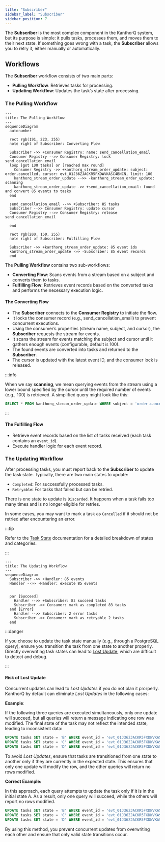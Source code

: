 ```yaml
---
title: "Subscriber"
sidebar_label: "Subscriber"
sidebar_position: 7
---
```


The **Subscriber** is the most complex component in the KanthorQ system, but its purpose is simple: it pulls tasks, processes them, and moves them to their next state. If something goes wrong with a task, the **Subscriber** allows you to retry it, either manually or automatically.

## Workflows

The **Subscriber** workflow consists of two main parts:

- **Pulling Workflow**: Retrieves tasks for processing.
- **Updating Workflow**: Updates the task’s state after processing.

### The Pulling Workflow

```mermaid
---
title: The Pulling Workflow
---
sequenceDiagram
  autonumber

  rect rgb(191, 223, 255)
  note right of Subscriber: Converting Flow

  Subscriber ->> +Consumer Registry: name: send_cancellation_email
  Consumer Registry -->> Consumer Registry: lock send_cancellation_email
  loop [got 100 tasks] or [reached max round]
    Consumer Registry ->> +kanthorq_stream_order_update: subject: order.cancelled, cursor: evt_01J36ZJACKR5FXDWVKASC4BNCN, limit: 100
    kanthorq_stream_order_update -->> -kanthorq_stream_order_update: scanning
    kanthorq_stream_order_update ->> +send_cancellation_email: found and convert 85 events to tasks
  end

  send_cancellation_email -->> +Subscriber: 85 tasks
  Subscriber -->> Consumer Registry: update cursor
  Consumer Registry -->> Consumer Registry: release send_cancellation_email

  end

  rect rgb(200, 150, 255)
  note right of Subscriber: Fulfilling Flow

  Subscriber ->> +kanthorq_stream_order_update: 85 event ids
  kanthorq_stream_order_update ->> -Subscriber: 85 event records
  end
```

The **Pulling Workflow** contains two sub-workflows:

- **Converting Flow**: Scans events from a stream based on a subject and converts them to tasks.
- **Fulfilling Flow**: Retrieves event records based on the converted tasks and performs the necessary execution logic.

#### The Converting Flow

- The **Subscriber** connects to the **Consumer Registry** to initiate the flow.
- It locks the consumer record (e.g., send_cancellation_email) to prevent concurrent executions.
- Using the consumer’s properties (stream name, subject, and cursor), the **Subscriber** requests the stream for events.
- It scans the stream for events matching the subject and cursor until it gathers enough events (configurable, default is 100).
- The found events are converted into tasks and returned to the **Subscriber**.
- The cursor is updated with the latest event ID, and the consumer lock is released.

:::info

When we say **scanning**, we mean querying events from the stream using a lower bound specified by the cursor until the required number of events (e.g., 100) is retrieved. A simplified query might look like this:

```sql
SELECT * FROM kanthorq_stream_order_update WHERE subject = 'order.cancelled' AND id > 'evt_01J36ZJACKR5FXDWVKASC4BNCN' LIMIT 100
```

:::

#### The Fulfilling Flow

- Retrieve event records based on the list of tasks received (each task contains an `event_id`).
- Execute handler logic for each event record.

### The Updating Workflow

After processing tasks, you must report back to the **Subscriber** to update the task state. Typically, there are two main states to update:

- `Completed`: For successfully processed tasks.
- `Retryable`: For tasks that failed but can be retried.

There is one state to update is `Discarded`. It happens when a task fails too many times and is no longer eligible for retries.

In some cases, you may want to mark a task as `Cancelled` if it should not be retried after encountering an error.

:::tip

Refer to the [Task State](./005-task.md#task-state) documentation for a detailed breakdown of states and categories.

:::

```mermaid
---
title: The Updating Workflow
---
sequenceDiagram
  Subscriber ->> +Handler: 85 events
  Handler -->> -Handler: execute 85 events


  par [Succeed]
    Handler -->> +Subscriber: 83 succeed tasks
    Subscriber ->> Consumer: mark as completed 83 tasks
  and [Error]
    Handler -->> Subscriber: 2 error tasks
    Subscriber ->> Consumer: mark as retryable 2 tasks
  end
```

:::danger

If you choose to update the task state manually (e.g., through a PostgreSQL query), ensure you transition the task from one state to another properly. Directly overwriting task states can lead to [Lost Update](https://en.wikipedia.org/wiki/Lost_update), which are difficult to detect and debug.

:::

#### Risk of Lost Update

Concurrent updates can lead to _Lost Updates_ if you do not plan it prorperly. KanthorQ by default can eliminate _Lost Updates_ in the following cases:

**Example**:

If the following three queries are executed simultaneously, only one update will succeed, but all queries will return a message indicating one row was modified. The final state of the task may not reflect the intended state, leading to inconsistent data:

```sql
UPDATE tasks SET state = 'B' WHERE event_id = 'evt_01J36ZJACKR5FXDWVKASC4BNCN';
UPDATE tasks SET state = 'C' WHERE event_id = 'evt_01J36ZJACKR5FXDWVKASC4BNCN';
UPDATE tasks SET state = 'D' WHERE event_id = 'evt_01J36ZJACKR5FXDWVKASC4BNCN';
```

To avoid _Lost Updates_, ensure that tasks are transitioned from one state to another only if they are currently in the expected state. This ensures that only one update will modify the row, and the other queries will return no rows modified.

**Correct Example:**

In this approach, each query attempts to update the task only if it is in the initial state A. As a result, only one query will succeed, while the others will report no rows modified.

```sql
UPDATE tasks SET state = 'B' WHERE event_id = 'evt_01J36ZJACKR5FXDWVKASC4BNCN' AND state = 'A';
UPDATE tasks SET state = 'C' WHERE event_id = 'evt_01J36ZJACKR5FXDWVKASC4BNCN' AND state = 'A';
UPDATE tasks SET state = 'D' WHERE event_id = 'evt_01J36ZJACKR5FXDWVKASC4BNCN' AND state = 'A';
```

By using this method, you prevent concurrent updates from overwriting each other and ensure that only valid state transitions occur.
